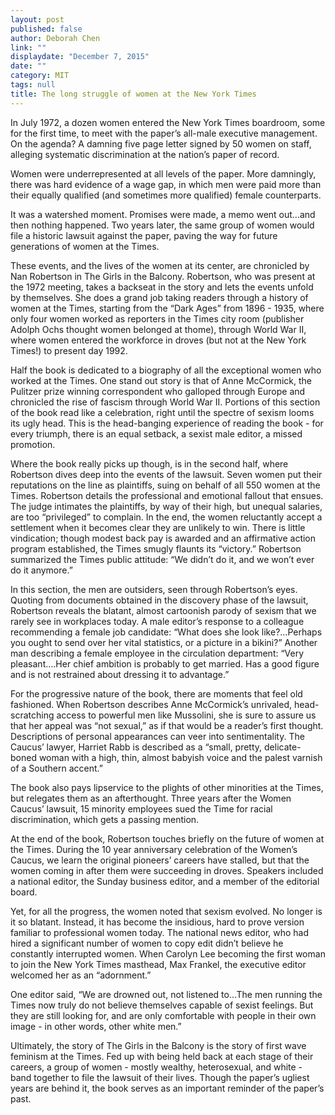 ```yaml
---
layout: post
published: false
author: Deborah Chen
link: ""
displaydate: "December 7, 2015"
date: ""
category: MIT
tags: null
title: The long struggle of women at the New York Times
---
```


In July 1972, a dozen women entered the New York Times boardroom, some for the first time, to meet with the paper’s all-male executive management. On the agenda? A damning five page letter signed by 50 women on staff, alleging systematic discrimination at the nation’s paper of record. 

Women were underrepresented at all levels of the paper. More damningly, there was hard evidence of a wage gap, in which men were paid more than their equally qualified (and sometimes more qualified) female counterparts. 

It was a watershed moment. Promises were made, a memo went out...and then nothing happened. Two years later, the same group of women would file a historic lawsuit against the paper, paving the way for future generations of women at the Times.

These events, and the lives of the women at its center, are chronicled by Nan Robertson in The Girls in the Balcony. Robertson, who was present at the 1972 meeting, takes a backseat in the story and lets the events unfold by themselves. She does a grand job taking readers through a history of women at the Times, starting from the “Dark Ages” from 1896 - 1935, where only four women worked as reporters in the Times city room (publisher Adolph Ochs thought women belonged at thome), through World War II, where women entered the workforce in droves (but not at the New York Times!) to present day 1992. 

Half the book is dedicated to a biography of all the exceptional women who worked at the Times. One stand out story is that of Anne McCormick, the Pulitzer prize winning correspondent who galloped through Europe and chronicled the rise of fascism through World War II. Portions of this section of the book read like a celebration, right until the spectre of sexism looms its ugly head. This is the head-banging experience of reading the book - for every triumph, there is an equal setback, a sexist male editor, a missed promotion. 

Where the book really picks up though, is in the second half, where Robertson dives deep into the events of the lawsuit. Seven women put their reputations on the line as plaintiffs, suing on behalf of all 550 women at the Times. Robertson details the professional and emotional fallout that ensues. The judge intimates the plaintiffs, by way of their high, but unequal salaries, are too “privileged” to complain. In the end, the women reluctantly accept a settlement when it becomes clear they are unlikely to win. There is little vindication; though modest back pay is awarded and an affirmative action program established, the Times smugly flaunts its “victory.” Robertson summarized the Times public attitude: “We didn’t do it, and we won’t ever do it anymore.”

In this section, the men are outsiders, seen through Robertson’s eyes. Quoting from documents obtained in the discovery phase of the lawsuit, Robertson reveals the blatant, almost cartoonish parody of sexism that we rarely see in workplaces today. A male editor’s response to a colleague recommending a female job candidate: “What does she look like?...Perhaps you ought to send over her vital statistics, or a picture in a bikini?” Another man describing a female employee in the circulation department: “Very pleasant….Her chief ambition is probably to get married. Has a good figure and is not restrained about dressing it to advantage.” 

For the progressive nature of the book, there are moments that feel old fashioned. When Robertson describes Anne McCormick’s unrivaled, head-scratching access to powerful men like Mussolini, she is sure to assure us that her appeal was “not sexual,” as if that would be a reader’s first thought. Descriptions of personal appearances can veer into sentimentality. The Caucus’ lawyer, Harriet Rabb is described as a  “small, pretty, delicate-boned woman with a high, thin, almost babyish voice and the palest varnish of a Southern accent.” 

The book also pays lipservice to the plights of other minorities at the Times, but relegates them as an afterthought. Three years after the Women Caucus’ lawsuit, 15 minority employees sued the Time for racial discrimination, which gets a passing mention. 

At the end of the book, Robertson touches briefly on the future of women at the Times. During the 10 year anniversary celebration of the Women’s Caucus, we learn the original pioneers’ careers have stalled, but that the women coming in after them were succeeding in droves. Speakers included a national editor, the Sunday business editor, and a member of the editorial board. 

Yet, for all the progress, the women noted that sexism evolved. No longer is it so blatant. Instead, it has become the insidious, hard to prove version familiar to professional women today. The national news editor, who had hired a significant number of women to copy edit didn’t believe he constantly interrupted women. When Carolyn Lee becoming the first woman to join the New York Times masthead, Max Frankel, the executive editor welcomed her as an “adornment.” 

One editor said, “We are drowned out, not listened to...The men running the Times now truly do not believe themselves capable of sexist feelings. But they are still looking for, and are only comfortable with people in their own image - in other words, other white men.”

Ultimately, the story of The Girls in the Balcony is the story of first wave feminism at the Times. Fed up with being held back at each stage of their careers, a group of women - mostly wealthy, heterosexual, and white - band together to file the lawsuit of their lives. Though the paper’s ugliest years are behind it, the book serves as an important reminder of the paper’s past. 


